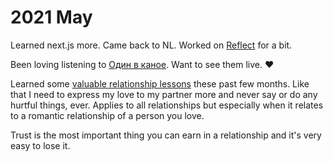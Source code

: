 # 2021 May

Learned next.js more. Came back to NL. Worked on [Reflect](https://reflect.app/) for a bit.

Been loving listening to [Один в каное](https://www.youtube.com/watch?v=VznuGjUSbOY). Want to see them live. ♥️

Learned some [valuable relationship lessons](../../focusing/rules.md#relationships) these past few months. Like that I need to express my love to my partner more and never say or do any hurtful things, ever. Applies to all relationships but especially when it relates to a romantic relationship of a person you love.

Trust is the most important thing you can earn in a relationship and it's very easy to lose it.
